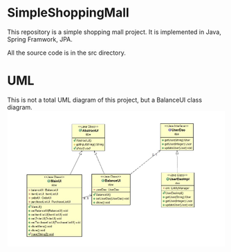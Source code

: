 # SimpleShoppingMall

This repository is a simple shopping mall project. It is implemented in Java, Spring Framwork, JPA.

All the source code is in the src directory.


# UML
This is not a total UML diagram of this project, but a BalanceUI class diagram.
![Alt text](UML.jpg?raw=true)
